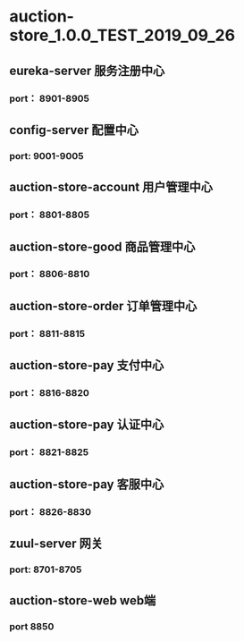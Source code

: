 # auction-store_1.0.0_TEST_2019_09_26
## eureka-server 服务注册中心
### port： 8901-8905

## config-server  配置中心
### port: 9001-9005

## auction-store-account  用户管理中心
### port： 8801-8805

## auction-store-good  商品管理中心
### port： 8806-8810

## auction-store-order  订单管理中心
### port： 8811-8815

## auction-store-pay  支付中心
### port： 8816-8820

## auction-store-pay  认证中心
### port： 8821-8825

## auction-store-pay  客服中心
### port： 8826-8830

## zuul-server  网关
### port: 8701-8705

## auction-store-web web端
### port 8850